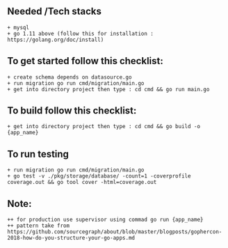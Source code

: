 ## Needed /Tech stacks
    + mysql
    + go 1.11 above (follow this for installation : https://golang.org/doc/install)

## To get started follow this checklist:
    + create schema depends on datasource.go
    + run migration go run cmd/migration/main.go
    + get into directory project then type : cd cmd && go run main.go

## To build follow this checklist:
    + get into directory project then type : cd cmd && go build -o {app_name}

## To run testing
    + run migration go run cmd/migration/main.go
    + go test -v ./pkg/storage/database/ -count=1 -coverprofile coverage.out && go tool cover -html=coverage.out

## Note: 
    ++ for production use supervisor using commad go run {app_name}
    ++ pattern take from https://github.com/sourcegraph/about/blob/master/blogposts/gophercon-2018-how-do-you-structure-your-go-apps.md
